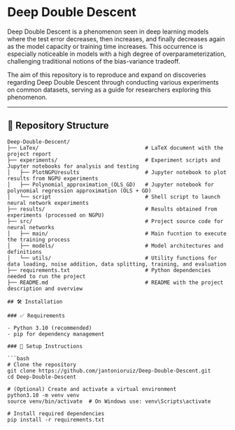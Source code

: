 # Deep Double Descent
Deep Double Descent is a phenomenon seen in deep learning models where the test error decreases, then increases, and finally decreases again as the model capacity or training time increases. This occurrence is especially noticeable in models with a high degree of overparameterization, challenging traditional notions of the bias-variance tradeoff.

The aim of this repository is to reproduce and expand on discoveries regarding Deep Double Descent through conducting various experiments on common datasets, serving as a guide for researchers exploring this phenomenon.

---

## 📁 Repository Structure

```plaintext
Deep-Double-Descent/  
├── LaTex/                                  # LaTeX document with the project report  
├── experiments/                            # Experiment scripts and Jupyter notebooks for analysis and testing
│   ├── PlotNGPUresults                     # Jupyter notebook to plot results from NGPU experiments  
│   ├── Polynomial_approximation_(OLS_GD)   # Jupyter notebook for polynomial regression approximation (OLS + GD)
│   └── script                              # Shell script to launch neural network experiments 
├── results/                                # Results obtained from experiments (processed on NGPU)  
├── src/                                    # Project source code for neural networks
│   ├── main/                               # Main fucntion to execute the training process 
│   ├── models/                             # Model architectures and definitions
│   └── utils/                              # Utility functions for data loading, noise addition, data splitting, training, and evaluation
├── requirements.txt                        # Python dependencies needed to run the project  
├── README.md                               # README with the project description and overview   

## 🛠️ Installation

### ✅ Requirements

- Python 3.10 (recommended)
- pip for dependency management

### 🔧 Setup Instructions

```bash
# Clone the repository
git clone https://github.com/jantonioruiz/Deep-Double-Descent.git
cd Deep-Double-Descent

# (Optional) Create and activate a virtual environment
python3.10 -m venv venv
source venv/bin/activate  # On Windows use: venv\Scripts\activate

# Install required dependencies
pip install -r requirements.txt